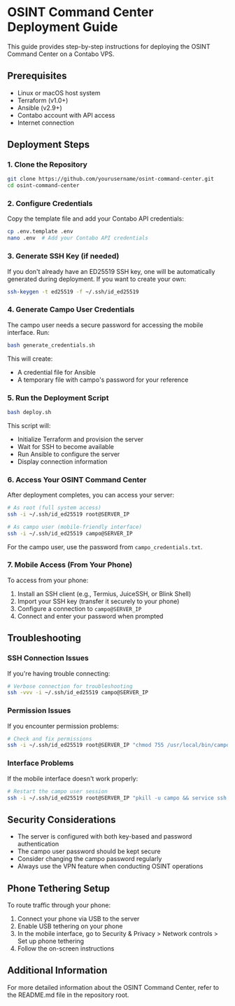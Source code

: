 # OSINT Command Center Deployment Guide

This guide provides step-by-step instructions for deploying the OSINT Command Center on a Contabo VPS.

## Prerequisites

- Linux or macOS host system
- Terraform (v1.0+)
- Ansible (v2.9+)
- Contabo account with API access
- Internet connection

## Deployment Steps

### 1. Clone the Repository

```bash
git clone https://github.com/yourusername/osint-command-center.git
cd osint-command-center
```

### 2. Configure Credentials

Copy the template file and add your Contabo API credentials:

```bash
cp .env.template .env
nano .env  # Add your Contabo API credentials
```

### 3. Generate SSH Key (if needed)

If you don't already have an ED25519 SSH key, one will be automatically generated during deployment. If you want to create your own:

```bash
ssh-keygen -t ed25519 -f ~/.ssh/id_ed25519
```

### 4. Generate Campo User Credentials

The campo user needs a secure password for accessing the mobile interface. Run:

```bash
bash generate_credentials.sh
```

This will create:
- A credential file for Ansible
- A temporary file with campo's password for your reference

### 5. Run the Deployment Script

```bash
bash deploy.sh
```

This script will:
- Initialize Terraform and provision the server
- Wait for SSH to become available
- Run Ansible to configure the server
- Display connection information

### 6. Access Your OSINT Command Center

After deployment completes, you can access your server:

```bash
# As root (full system access)
ssh -i ~/.ssh/id_ed25519 root@SERVER_IP

# As campo user (mobile-friendly interface)
ssh -i ~/.ssh/id_ed25519 campo@SERVER_IP
```

For the campo user, use the password from `campo_credentials.txt`.

### 7. Mobile Access (From Your Phone)

To access from your phone:

1. Install an SSH client (e.g., Termius, JuiceSSH, or Blink Shell)
2. Import your SSH key (transfer it securely to your phone)
3. Configure a connection to `campo@SERVER_IP`
4. Connect and enter your password when prompted

## Troubleshooting

### SSH Connection Issues

If you're having trouble connecting:

```bash
# Verbose connection for troubleshooting
ssh -vvv -i ~/.ssh/id_ed25519 campo@SERVER_IP
```

### Permission Issues

If you encounter permission problems:

```bash
# Check and fix permissions
ssh -i ~/.ssh/id_ed25519 root@SERVER_IP "chmod 755 /usr/local/bin/campo && cat /etc/sudoers.d/campo"
```

### Interface Problems

If the mobile interface doesn't work properly:

```bash
# Restart the campo user session
ssh -i ~/.ssh/id_ed25519 root@SERVER_IP "pkill -u campo && service ssh restart"
```

## Security Considerations

- The server is configured with both key-based and password authentication
- The campo user password should be kept secure
- Consider changing the campo password regularly
- Always use the VPN feature when conducting OSINT operations

## Phone Tethering Setup

To route traffic through your phone:

1. Connect your phone via USB to the server
2. Enable USB tethering on your phone
3. In the mobile interface, go to Security & Privacy > Network controls > Set up phone tethering
4. Follow the on-screen instructions

## Additional Information

For more detailed information about the OSINT Command Center, refer to the README.md file in the repository root.